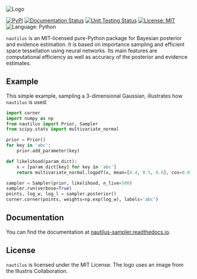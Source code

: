 ![Logo](https://raw.githubusercontent.com/johannesulf/nautilus/main/docs/source/nautilus_text_image.png "Logo")

[![PyPI](https://img.shields.io/pypi/v/nautilus-sampler?color=blue)](https://pypi.org/project/nautilus-sampler/)
[![Documentation Status](https://img.shields.io/readthedocs/nautilus-sampler)](https://nautilus-sampler.readthedocs.io/en/latest/)
[![Unit Testing Status](https://img.shields.io/github/workflow/status/johannesulf/nautilus/tests?label=tests)](https://github.com/johannesulf/nautilus/actions)
[![License: MIT](https://img.shields.io/github/license/johannesulf/nautilus?color=blue)](https://raw.githubusercontent.com/johannesulf/nautilus/main/LICENSE)
![Language: Python](https://img.shields.io/github/languages/top/johannesulf/nautilus)

`nautilus` is an MIT-licensed pure-Python package for Bayesian posterior and
evidence estimation. It is based on importance sampling and efficient space
tessellation using neural networks. Its main features are computational
efficiency as well as accuracy of the posterior and evidence estimates.

## Example

This simple example, sampling a 3-dimensional Gaussian, illustrates how
`nautilus` is used.

```python
import corner
import numpy as np
from nautilus import Prior, Sampler
from scipy.stats import multivariate_normal

prior = Prior()
for key in 'abc':
    prior.add_parameter(key)

def likelihood(param_dict):
    x = [param_dict[key] for key in 'abc']
    return multivariate_normal.logpdf(x, mean=[0.4, 0.5, 0.6], cov=0.01)

sampler = Sampler(prior, likelihood, n_live=500)
sampler.run(verbose=True)
points, log_w, log_l = sampler.posterior()
corner.corner(points, weights=np.exp(log_w), labels='abc')
```

## Documentation

You can find the documentation at [nautilus-sampler.readthedocs.io](https://nautilus-sampler.readthedocs.io).

## License

`nautilus` is licensed under the MIT License. The logo uses an image from the
Illustris Collaboration.
